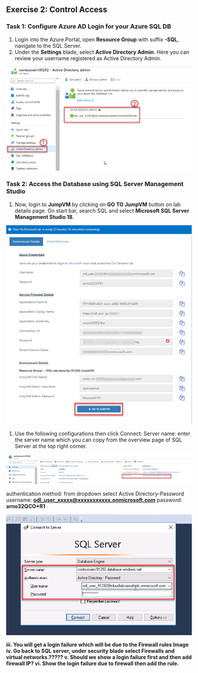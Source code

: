 ## Exercise 2: Control Access

### Task 1: Configure Azure AD Login for your Azure SQL DB

1. Login into the Azure Portal, open **Resource Group** with suffix **-SQL**, navigate to the SQL Server.
1. Under the **Settings** blade, select **Active Directory Admin**. Here you can review your username registered as Active Directory Admin.

![](images/activediradmin.png)


### Task 2: Access the Database using SQL Server Management Studio

1. Now, login to **JumpVM** by clicking on **GO TO JumpVM** button on lab details page. On start bar, search SQL and select **Microsoft SQL Server Management Studio 18**.

![](images/gotolabvm.png)

1. Use the following configurations then click Connect:
Server name: enter the server name which you can copy from the overview page of SQL Server at the top right corner.

![](images/servername.png)


authentication method: from dropdown select Active Directory-Password
username: **odl_user_xxxxx@xxxxxxxxxxx.onmicrosoft.com**
password: **arno32QCO*R1**

![](images/sqlauthentiction.png)


**iii.	You will get a login failure which will be due to the Firewall rules Image
iv.	Go back to SQL server, under security blade select Firewalls and virtual networks.?????
v.	Should we show a login failure first and then add firewall IP? 
vi.	Show the login failure due to firewall then add the rule.**
